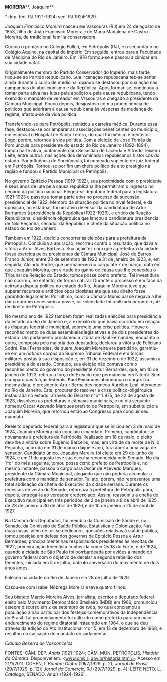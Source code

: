 **MOREIRA****, Joaquim**

\* dep. fed. RJ 1921-1924; sen. RJ 1924-1929.

*Joaquim Francisco Moreira* nasceu em Vassouras (RJ) em 24 de agosto de
1853, filho de João Francisco Moreira e de Maria Madalena de Castro
Moreira, de tradicional família conservadora.

Cursou o primário no Colégio Folleti, em Petrópolis (RJ), e o secundário
no Colégio Aquino, na capital do Império. Em seguida, entrou para a
Faculdade de Medicina do Rio de Janeiro. Em 1876 formou-se e passou a
clinicar em sua cidade natal.

Originalmente membro do Partido Conservador do Império, mais tarde
filiou-se ao Partido Republicano. Sua inclinação republicana fez-se
sentir ainda durante o curso de medicina, quando se destacou por sua
ação nas campanhas do abolicionismo e da República. Após formar-se,
continuou a tomar parte ativa nas lutas pela abolição e pela causa
republicana, tendo exercido o mandato de vereador em Vassouras e chegado
a presidente da Câmara Municipal. Pouco depois, desgostoso com a
proeminência de políticos que aderiram à causa republicana às vésperas
da mudança do regime, afastou-se da vida política.

Transferindo-se para Petrópolis, reiniciou a carreira médica. Durante
essa fase, destacou-se por amparar as associações beneficentes do
município, em especial o Hospital de Santa Teresa, do qual foi médico e
benfeitor. Logo, porém, retornou à vida política. Com a eleição de José
Tomás da Porciúncula para presidente do estado do Rio de Janeiro
(1892-1894), tomou parte ativa, juntamente com Sebastião de Lacerda e
Alfredo Teixeira Leite, entre outros, nas ações dos denominados
republicanos históricos do estado. Por influência de Porciúncula, foi
nomeado suplente de juiz federal em Petrópolis. Tornou-se por fim um
chefe político de alto prestígio na região e fundou o Partido Municipal
de Petrópolis.

No governo Epitácio Pessoa (1919-1922), sua proximidade com o presidente
e seus anos de luta pela causa republicana lhe permitiram o ingresso no
cenário da política nacional. Elegeu-se deputado federal para a
legislatura 1921-1923 e passou a tomar parte ativa no processo da
sucessão presidencial de 1922. Membro da situação política no nível
federal, e da oposição, no estadual, foi um ativo defensor da
candidatura de Artur Bernardes à presidência da República (1922-1926), e
crítico da Reação Republicana, dissidência oligárquica que lançou a
candidatura presidencial de Nilo Peçanha, senador da República e chefe
da situação política no estado do Rio de Janeiro.

Também em 1922, decidiu concorrer às eleições para a prefeitura de
Petrópolis. Concluída a apuração, recorreu contra o resultado, que dava
a vitória a Artur Alves Barbosa. Sua ação fez com que a prefeitura da
cidade fosse exercida pelos presidentes da Câmara Municipal, José de
Barros Franco Júnior, entre 23 de setembro de 1922 e 31 de janeiro de
1923, e, em seguida, Alcindo Sodré, que permaneceu no cargo até 7 de
março, data em que Joaquim Moreira, em virtude do ganho de causa que lhe
concedeu o Tribunal de Relação do Estado, tomou posse como prefeito. Tal
investidura não ocorreu, no entanto, de forma natural. Durante o
processo e em face da acirrada disputa política no estado do Rio,
Joaquim Moreira teve que superar recursos e artifícios oposicionistas
até que seu direito fosse garantido legalmente. Por último, como a
Câmara Municipal se negava a lhe dar o quorum necessário à posse, tal
solenidade foi realizada perante o juiz de direito de Petrópolis.

No mesmo ano de 1922 também foram realizadas eleições para presidência
do estado do Rio de Janeiro e, a exemplo do que havia ocorrido em
relação às disputas federal e municipal, sobreveio uma crise política.
Houve o reconhecimento de duas assembleias legislativas e de dois
presidentes do estado. Um parlamento proclamou a vitória de Raul
Fernandes, enquanto o outro, composto pela maioria dos deputados,
declarou a vitória de Feliciano Sodré. Raul Fernandes, de quem Joaquim
Moreira era partidário, garantiu-se em um *hábeas corpus* do Supremo
Tribunal Federal e em forças militares postas à sua disposição e, em 31
de dezembro de 1922, assumiu a presidência do estado. Contudo, sua
eleição não contava com o reconhecimento do governo do presidente Artur
Bernardes, que, em 10 de janeiro de 1923, retirou a força do Exército
que permanecia em Niterói. Sem o amparo das forças federais, Raul
Fernandes abandonou o cargo. Na mesma data, o presidente Artur Bernardes
nomeou Aurelino Leal interventor no Rio de Janeiro. Este, procurando
resolver a crise político-oligárquica instaurada no estado, através do
Decreto n^o^ 1.975, de 22 de agosto de 1923, dissolveu as prefeituras e
câmaras municipais, e no dia seguinte nomeou Oscar Azevedo Marques
prefeito de Petrópolis, em substituição a Joaquim Moreira, que retornou
então ao Congresso para concluir seu mandato.

Reeleito deputado federal para a legislatura que se iniciou em 3 de maio
de 1924, Joaquim Moreira não concluiu o mandato. Primeiro, candidatou-se
novamente à prefeitura de Petrópolis. Realizado em 18 de maio, o pleito
deu-lhe a vitória sobre Eugênio Barcelos, mas, em virtude da morte de
Nilo Peçanha, ocorrida em 31 de março daquele ano, fora aberta uma vaga
de senador. Candidato único, Joaquim Moreira foi eleito em 29 de junho
de 1924, e em 11 de agosto teve sua escolha reconhecida pelo Senado. No
dia 1^o^ do mês seguinte, tomou posse como prefeito de Petrópolis e, no
mesmo instante, passou o cargo para Oscar de Azevedo Marques, presidente
da Câmara Municipal, alegando que não poderia acumular a prefeitura com
o mandato de senador. Tal ato, porém, não representou uma total
abdicação da chefia do Executivo da cidade serrana. Durante os recessos
de verão do Senado, retornava à prefeitura de Petrópolis para, depois,
entregá-la ao vereador credenciado. Assim, reassumiu a chefia do
Executivo municipal em três períodos: de 2 de janeiro a 8 de abril de
1925, de 28 de janeiro a 30 de abril de 1926, e de 10 de janeiro a 25 de
abril de 1927.

Na Câmara dos Deputados, foi membro da Comissão de Saúde e, no Senado,
da Comissão de Saúde Pública, Estatística e Colonização. Nas duas casas,
além de ter-se dedicado a questões relativas à saúde pública, tomou
posição em defesa dos governos de Epitácio Pessoa e Artur Bernardes,
principalmente nas respostas dos presidentes às revoltas de 1922,
primeira ação tenentista conhecida como Os 18 do Forte, e de 1924,
quando a cidade de São Paulo foi bombardeada por aviões a mando do
governo federal com o objetivo de debelar a segunda rebelião dos
tenentes, iniciada em 5 de julho, data do aniversário do movimento de
dois anos antes.

Faleceu na cidade do Rio de Janeiro em 28 de julho de 1929.

Casou-se com Isabel Nóbrega Moreira e teve quatro filhos.

Seu bisneto Márcio Moreira Alves, jornalista, escritor e deputado
federal eleito pelo Movimento Democrático Brasileiro (MDB) em 1966,
pronunciou célebre discurso em 2 de setembro de 1968, no qual conclamou
a população a não participar dos festejos comemorativos da Independência
do Brasil. Tal pronunciamento foi utilizado como pretexto para um maior
endurecimento do regime ditatorial instaurado em 1964, o que se deu
através da edição do Ato Institucional n^o^ 5, em 13 de dezembro de
1968, e resultou na cassação do mandato do parlamentar.

*Cláudio Beserra de Vasconcelos*

FONTES: CÂM. DEP. *Anais* (1921-1924); CÂM. MUN. PETRÓPOLIS. *História
da Câmara*. Disponível em: \<www.cmp.rj.gov.br/historia.html\>. Acesso
em: 21/1/2011; COHEN, I. *Bomba*; *Globo* (29/7/1929, p. 2); *Jornal do
Brasil* (29/7/1929, p. 12); *Jornal do Comércio*, RJ (29/7/1929, p. 4);
LEITE NETO, L. *Catalogo*; SENADO. *Anais* (1924-1926).

